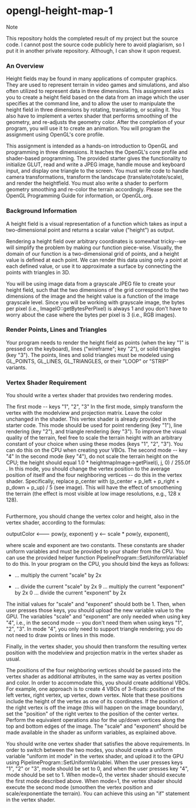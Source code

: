 # opengl-height-map-1

> [!NOTE]
> This repository holds the completed result of my project but the source code.
> I cannot post the source code publicly here to avoid plagiarism, so I put it in another private repository. Although, I can show it upon request.



### An Overview
Height fields may be found in many applications of computer graphics. They are used to represent terrain in video games and simulations, and also often utilized to represent data in three dimensions. This assignment asks you to create a height field based on the data from an image which the user specifies at the command line, and to allow the user to manipulate the height field in three dimensions by rotating, translating, or scaling it. You also have to implement a vertex shader that performs smoothing of the geometry, and re-adjusts the geometry color. After the completion of your program, you will use it to create an animation. You will program the assignment using OpenGL's core profile.

This assignment is intended as a hands-on introduction to OpenGL and programming in three dimensions. It teaches the OpenGL's core profile and shader-based programming. The provided starter gives the functionality to initialize GLUT, read and write a JPEG image, handle mouse and keyboard input, and display one triangle to the screen. You must write code to handle camera transformations, transform the landscape (translate/rotate/scale), and render the heightfield. You must also write a shader to perform geometry smoothing and re-color the terrain accordingly. Please see the OpenGL Programming Guide for information, or OpenGL.org.

### Background Information
A height field is a visual representation of a function which takes as input a two-dimensional point and returns a scalar value ("height") as output.

Rendering a height field over arbitrary coordinates is somewhat tricky--we will simplify the problem by making our function piece-wise. Visually, the domain of our function is a two-dimensional grid of points, and a height value is defined at each point. We can render this data using only a point at each defined value, or use it to approximate a surface by connecting the points with triangles in 3D.

You will be using image data from a grayscale JPEG file to create your height field, such that the two dimensions of the grid correspond to the two dimensions of the image and the height value is a function of the image grayscale level. Since you will be working with grayscale image, the bytes per pixel (i.e., ImageIO::getBytesPerPixel) is always 1 and you don't have to worry about the case where the bytes per pixel is 3 (i.e., RGB images).

### Render Points, Lines and Triangles
Your program needs to render the height field as points (when the key "1" is pressed on the keyboard), lines ("wireframe"; key "2"), or solid triangles (key "3"). The points, lines and solid triangles must be modeled using GL_POINTS, GL_LINES, GL_TRIANGLES, or their "LOOP" or "STRIP" variants.

### Vertex Shader Requirement
You should write a vertex shader that provides two rendering modes.

The first mode -- keys "1", "2", "3"
In the first mode, simply transform the vertex with the modelview and projection matrix. Leave the color unchanged in the shader. This vertex shader is already provided in the starter code. This mode should be used for point rendering (key "1"), line rendering (key "2"), and triangle rendering (key "3"). To improve the visual quality of the terrain, feel free to scale the terrain height with an arbitrary constant of your choice when using these modes (keys "1", "2", "3"). You can do this on the CPU when creating your VBOs.
The second mode -- key "4"
In the second mode (key "4"), do not scale the terrain height on the CPU; the height should equal 1.0 * heightmapImage->getPixel(i, j, 0) / 255.0f . In this mode, you should change the vertex position to the average position of itself and the four neighboring vertices -- do this in the vertex shader. Specifically, replace p_center with (p_center + p_left + p_right + p_down + p_up) / 5 (see image). This will have the effect of smoothening the terrain (the effect is most visible at low image resolutions, e.g., 128 x 128).

![]()

Furthermore, you should change the vertex color and height, also in the vertex shader, according to the formulas:

outputColor <--- pow(y, exponent)
y <--  scale * pow(y, exponent),

where scale and exponent are two constants. These constants are shader uniform variables and must be provided to your shader from the CPU. You can use the provided helper function PipelineProgram::SetUniformVariablef to do this. In your program on the CPU, you should bind the keys as follows:

+    ... multiply the current "scale" by 2x
-    ... divide the current "scale" by 2x
9    ... multiply the current "exponent" by 2x
0    ... divide the current "exponent" by 2x

The initial values for "scale" and "exponent" should both be 1. Then, when user presses those keys, you should upload the new variable value to the GPU. The variables "scale" and "exponent" are only needed when using key "4", i.e., in the second mode -- you don't need them when using keys "1", "2", "3". In mode "4", you only need to support triangle rendering; you do not need to draw points or lines in this mode.

Finally, in the vertex shader, you should then transform the resulting vertex position with the modelview and projection matrix in the vertex shader as usual.

The positions of the four neighboring vertices should be passed into the vertex shader as additional attributes, in the same way as vertex position and color. In order to accommodate this, you should create additional VBOs. For example, one approach is to create 4 VBOs of 3-floats: position of the left vertex, right vertex, up vertex, down vertex. Note that these positions include the height of the vertex as one of its coordinates. If the position of the right vertex is off the image (this will happen on the image boundary), set the "position" of the right vertex to the position of the center vertex. Perform the equivalent operations also for the up/down vertices along the top and bottom edges of the image. The "scale" and "exponent" should be made available in the shader as uniform variables, as explained above.

You should write one vertex shader that satisfies the above requirements. In order to switch between the two modes, you should create a uniform variable "uniform int mode" in the vertex shader, and upload it to the GPU using PipelineProgram::SetUniformVariablei. When the user presses keys "1", "2" or "3", mode should be set to 0, and when the user presses key "4", mode should be set to 1. When mode=0, the vertex shader should execute the first mode described above. When mode=1, the vertex shader should execute the second mode (smoothen the vertex position and scale/exponentiate the terrain). You can achieve this using an "if" statement in the vertex shader.
